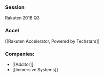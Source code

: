 
### Session
Rakuten 2018 Q3

### Accel
[[Rakuten Accelerator, Powered by Techstars]]

### Companies:
- [[Additor]]
- [[Immersive Systems]]


